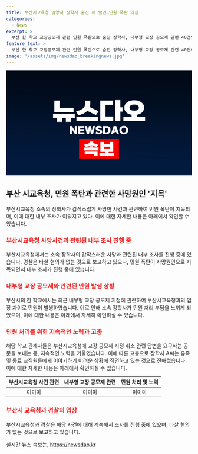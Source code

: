 ```yaml
---
title: 부산시교육청 밀양서 장학사 숨진 채 발견…민원 폭탄 의심
categories:
  - News
excerpt: >
  부산 한 학교 교장공모제 관련 민원 폭탄으로 숨진 장학사, 내부형 교장 공모제 관련 40건의 민원 발생. 부산시교육청과 학교 간 입장차이로 민원 발생, 장학사 A씨가 부담을 느끼며 사망한 것으로 전해져 심각한 문제 제기됨. 해당 사건으로 유족과 교직원들에게 우울감 등 어려움을 겪는 사람들을 위한 상담 전화 안내. (150자)
feature_text: >
  부산 한 학교 교장공모제 관련 민원 폭탄으로 숨진 장학사, 내부형 교장 공모제 관련 40건의 민원 발생. 부산시교육청과 학교 간 입장차이로 민원 발생, 장학사 A씨가 부담을 느끼며 사망한 것으로 전해져 심각한 문제 제기됨. 해당 사건으로 유족과 교직원들에게 우울감 등 어려움을 겪는 사람들을 위한 상담 전화 안내. (150자)
image: '/assets/img/newsdao_breakingnews.jpg'
---
```


<p><img src="/assets/img/newsdao_breakingnews.jpg" alt="implanttips 속보" /></p>

<h2 data-ke-size="size26">부산 시교육청, 민원 폭탄과 관련한 사망원인 '지목'</h2>

<p data-ke-size="size16">부산시교육청 소속의 장학사가 갑작스럽게 사망한 사건과 관련하여 민원 폭탄이 지목되며, 이에 대한 내부 조사가 이뤄지고 있다. 이에 대한 자세한 내용은 아래에서 확인할 수 있습니다.</p>

<h3><b><span style="color: #ee2323;">부산시교육청 사망사건과 관련된 내부 조사 진행 중</span></b></h3>

<p data-ke-size="size16">부산시교육청에서는 소속 장학사의 갑작스러운 사망과 관련된 내부 조사를 진행 중에 있습니다. 경찰은 타살 혐의가 없는 것으로 보고하고 있으나, 민원 폭탄이 사망원인으로 지목되면서 내부 조사가 진행 중에 있습니다.</p>

<h3><b><span style="color: #ee2323;">내부형 교장 공모제와 관련된 민원 발생 상황</span></b></h3>

<p data-ke-size="size16">부산시의 한 학교에서는 최근 내부형 교장 공모제 지정에 관련하여 부산시교육청과의 입장 차이로 민원이 발생하였습니다. 이로 인해 소속 장학사가 민원 처리 부담을 느끼게 되었으며, 이에 대한 내용은 아래에서 자세히 확인하실 수 있습니다.</p>

<h3><b><span style="color: #ee2323;">민원 처리를 위한 지속적인 노력과 고충</span></b></h3>

<p data-ke-size="size16">해당 학교 관계자들은 부산시교육청에 교장 공모제 지정 취소 관련 답변을 요구하는 공문을 보내는 등, 지속적인 노력을 기울였습니다. 이에 따른 고충으로 장학사 A씨는 유족 및 동료 교직원들에게 이야기하기 어려운 상황에 직면하고 있는 것으로 전해졌습니다. 이에 대한 자세한 내용은 아래에서 확인하실 수 있습니다. </p>

<p data-ke-size="size16"></p>

<table>
    <thead>
        <tr>
            <th style="text-align: center;">부산시교육청 사건 관련</th>
            <th style="text-align: center;">내부형 교장 공모제 관련</th>
            <th style="text-align: center;">민원 처리 및 노력</th>
        </tr>
    </thead>
    <tbody>
        <tr>
            <td style="text-align: center;">미미미</td>
            <td style="text-align: center;">미미미</td>
            <td style="text-align: center;">미미미</td>
        </tr>
    </tbody>
</table>

<p data-ke-size="size16"></p>

<h3><b><span style="color: #ee2323;">부산시 교육청과 경찰의 입장</span></b></h3>

<p data-ke-size="size16">부산시교육청과 경찰은 해당 사건에 대해 계속해서 조사를 진행 중에 있으며, 타살 혐의가 없는 것으로 보고하고 있습니다.</p>
실시간 뉴스 속보는, <a href="https://newsdao.kr" rel="dofollow">https://newsdao.kr</a>


